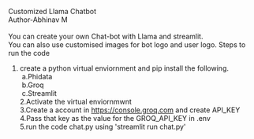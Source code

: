 Customized Llama Chatbot<br>
Author-Abhinav M<br>
<br>
You can create your own Chat-bot with Llama and streamlit.<br>
You can also use customised images for bot logo and user logo.
Steps to run the code<br>
   1. create a python virtual enviornment and pip install the following.<br>
      &nbsp;a.Phidata<br>
      &nbsp;b.Groq<br>
      &nbsp;c.Streamlit<br>
   2.Activate the virtual enviornmwnt<br>
   3.Create a account in https://console.groq.com and create API_KEY<br>
   4.Pass that key as the value for the GROQ_API_KEY in .env<br>
   5.run the code chat.py using 'streamlit run chat.py'<br>
